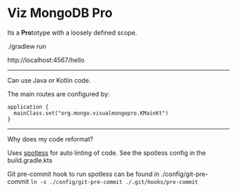 # Viz MongoDB Pro

Its a **Pro**totype with a loosely defined scope.


./gradlew run

http://localhost:4567/hello


---

Can use Java or Kotlin code.

The main routes are configured by:

```
application {
  mainClass.set("org.mongo.visualmongopro.KMainKt")
}
```


---
Why does my code reformat?

Uses [spotless](https://github.com/diffplug/spotless/tree/main/plugin-gradle) for auto linting of code.
See the spotless config in the build.gradle.kts

Git pre-commit hook to run spotless can be found in ./config/git-pre-commit
`ln -s ./config/git-pre-commit ./.git/hooks/pre-commit`
